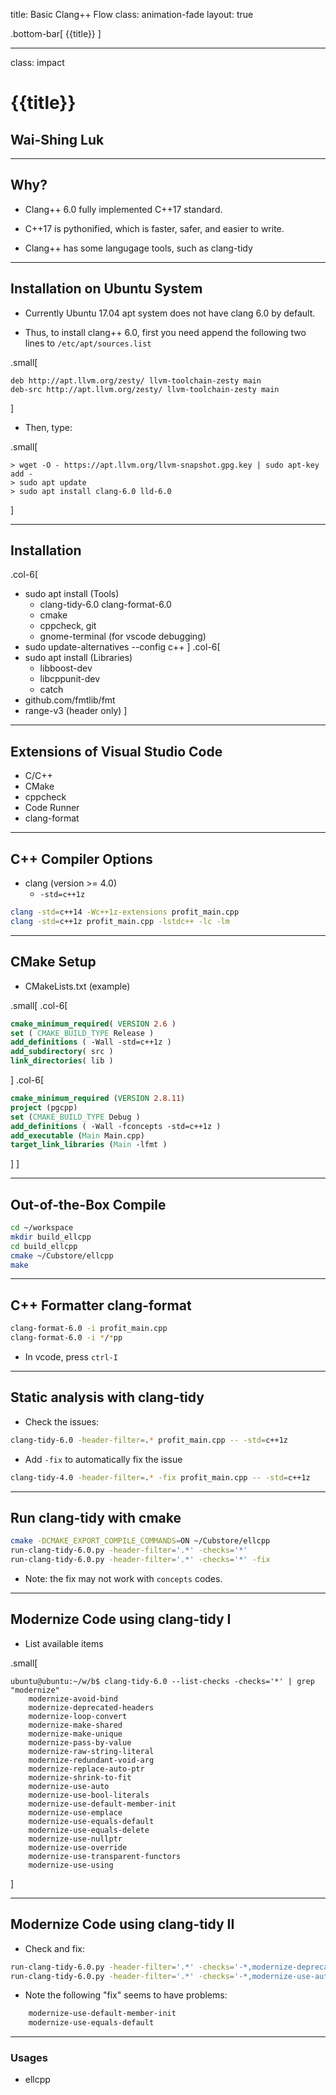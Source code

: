 title: Basic Clang++ Flow
class: animation-fade
layout: true

<!-- This slide will serve as the base layout for all your slides -->
.bottom-bar[
  {{title}}
]

---

class: impact

# {{title}}
## Wai-Shing Luk

---

## Why?

- Clang++ 6.0 fully implemented C++17 standard.

- C++17 is pythonified, which is faster, safer, and easier to write.

- Clang++ has some langugage tools, such as clang-tidy

---

## Installation on Ubuntu System

- Currently Ubuntu 17.04 apt system does not have clang 6.0 by default.

- Thus, to install clang++ 6.0, first you need append the following two lines to `/etc/apt/sources.list`

.small[
```
deb http://apt.llvm.org/zesty/ llvm-toolchain-zesty main
deb-src http://apt.llvm.org/zesty/ llvm-toolchain-zesty main
```
]

- Then, type:

.small[
```terminal
> wget -O - https://apt.llvm.org/llvm-snapshot.gpg.key | sudo apt-key add -
> sudo apt update
> sudo apt install clang-6.0 lld-6.0
```
]

---

## Installation

.col-6[
- sudo apt install (Tools)
    - clang-tidy-6.0 clang-format-6.0
    - cmake
    - cppcheck, git
    - gnome-terminal (for vscode debugging)
- sudo update-alternatives --config c++
]
.col-6[
- sudo apt install (Libraries)
    - libboost-dev
    - libcppunit-dev
    - catch
- github.com/fmtlib/fmt
- range-v3 (header only)
]

---

## Extensions of Visual Studio Code

- C/C++
- CMake
- cppcheck
- Code Runner
- clang-format

---

## C++ Compiler Options

- clang (version >= 4.0)
  - `-std=c++1z`

```bash
clang -std=c++14 -Wc++1z-extensions profit_main.cpp
clang -std=c++1z profit_main.cpp -lstdc++ -lc -lm
```

---

## CMake Setup

- CMakeLists.txt (example)

.small[
.col-6[
```cmake
cmake_minimum_required( VERSION 2.6 )
set ( CMAKE_BUILD_TYPE Release )
add_definitions ( -Wall -std=c++1z )
add_subdirectory( src )
link_directories( lib )
```
]
.col-6[
```cmake
cmake_minimum_required (VERSION 2.8.11)
project (pgcpp)
set (CMAKE_BUILD_TYPE Debug )
add_definitions ( -Wall -fconcepts -std=c++1z )
add_executable (Main Main.cpp)
target_link_libraries (Main -lfmt )
```
]
]

---

## Out-of-the-Box Compile

```bash
cd ~/workspace
mkdir build_ellcpp
cd build_ellcpp
cmake ~/Cubstore/ellcpp
make
```

---

## C++ Formatter clang-format

```bash
clang-format-6.0 -i profit_main.cpp
clang-format-6.0 -i */*pp
```

- In vcode, press `ctrl-I`

---

## Static analysis with clang-tidy

- Check the issues:

```bash
clang-tidy-6.0 -header-filter=.* profit_main.cpp -- -std=c++1z
```

- Add `-fix` to automatically fix the issue

```bash
clang-tidy-4.0 -header-filter=.* -fix profit_main.cpp -- -std=c++1z
```

---

## Run clang-tidy with cmake

```bash
cmake -DCMAKE_EXPORT_COMPILE_COMMANDS=ON ~/Cubstore/ellcpp
run-clang-tidy-6.0.py -header-filter='.*' -checks='*'
run-clang-tidy-6.0.py -header-filter='.*' -checks='*' -fix
```

- Note: the fix may not work with `concepts` codes.

---

## Modernize Code using clang-tidy I

- List available items

.small[
```terminal
ubuntu@ubuntu:~/w/b$ clang-tidy-6.0 --list-checks -checks='*' | grep "modernize"
    modernize-avoid-bind
    modernize-deprecated-headers
    modernize-loop-convert
    modernize-make-shared
    modernize-make-unique
    modernize-pass-by-value
    modernize-raw-string-literal
    modernize-redundant-void-arg
    modernize-replace-auto-ptr
    modernize-shrink-to-fit
    modernize-use-auto
    modernize-use-bool-literals
    modernize-use-default-member-init
    modernize-use-emplace
    modernize-use-equals-default
    modernize-use-equals-delete
    modernize-use-nullptr
    modernize-use-override
    modernize-use-transparent-functors
    modernize-use-using
```
]

---

## Modernize Code using clang-tidy II

- Check and fix:

```bash
run-clang-tidy-6.0.py -header-filter='.*' -checks='-*,modernize-deprecated-headers'
run-clang-tidy-6.0.py -header-filter='.*' -checks='-*,modernize-use-auto' -fix
```

- Note the following "fix" seems to have problems:

```bash
    modernize-use-default-member-init
    modernize-use-equals-default
```

---

### Usages

- ellcpp